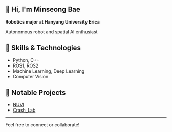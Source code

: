 ## 👋 Hi, I'm Minseong Bae

**Robotics major at Hanyang University Erica**

Autonomous robot and spatial AI enthusiast

## 🚀 Skills & Technologies
- Python, C++
- ROS1, ROS2
- Machine Learning, Deep Learning
- Computer Vision

## 🌟 Notable Projects
- [NUVI](https://github.com/RAISELab/Nuvi)
- [Crash_Lab](https://github.com/Lee-Jun-Hwa/Crash_Lab)

---

Feel free to connect or collaborate!
